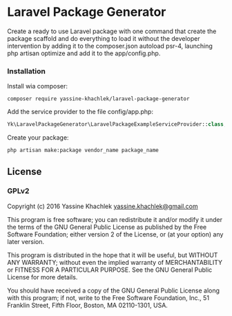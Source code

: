 # Laravel Package Generator

Create a ready to use Laravel package with one command that create the package scaffold and do everything to load it without the developer intervention by adding it to the composer.json autoload psr-4, launching php artisan optimize and add it to the app/config.php.

### Installation

Install wia composer:

```
composer require yassine-khachlek/laravel-package-generator
```

Add the service provider to the file config/app.php:


```php
Yk\LaravelPackageGenerator\LaravelPackageExampleServiceProvider::class,
```

Create your package:

```
php artisan make:package vendor_name package_name
```

## License

### GPLv2

Copyright (c) 2016 Yassine Khachlek <yassine.khachlek@gmail.com>

This program is free software; you can redistribute it and/or
modify it under the terms of the GNU General Public License
as published by the Free Software Foundation; either version 2
of the License, or (at your option) any later version.

This program is distributed in the hope that it will be useful,
but WITHOUT ANY WARRANTY; without even the implied warranty of
MERCHANTABILITY or FITNESS FOR A PARTICULAR PURPOSE.  See the
GNU General Public License for more details.

You should have received a copy of the GNU General Public License
along with this program; if not, write to the Free Software
Foundation, Inc., 51 Franklin Street, Fifth Floor, Boston, MA  02110-1301, USA.